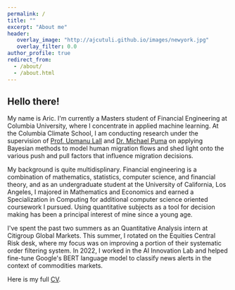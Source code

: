```yaml
---
permalink: /
title: ""
excerpt: "About me"
header:
   overlay_image: "http://ajcutuli.github.io/images/newyork.jpg"
   overlay_filter: 0.0
author_profile: true
redirect_from: 
  - /about/
  - /about.html 
---
```


**Hello there!**
---
My name is Aric. I'm currently a Masters student of Financial Engineering at Columbia University, where I concentrate in applied machine learning. At the Columbia Climate School, I am conducting research under the supervision of [Prof. Upmanu Lall](http://www.columbia.edu/~ula2/) and [Dr. Michael Puma](https://people.climate.columbia.edu/users/profile/michael-joseph-puma) on applying Bayesian methods to model human migration flows and shed light onto the various push and pull factors that influence migration decisions.

My background is quite multidisplinary. Financial engineering is a combination of mathematics, statistics, computer science, and financial theory, and as an undergraduate student at the University of California, Los Angeles, I majored in Mathematics and Economics and earned a Specialization in Computing for additional computer science oriented coursework I pursued. Using quantitative subjects as a tool for decision making has been a principal interest of mine since a young age.

I've spent the past two summers as an Quantitative Analysis intern at Citigroup Global Markets. This summer, I rotated on the Equities Central Risk desk, where my focus was on improving a portion of their systematic order filtering system. In 2022, I worked in the AI Innovation Lab and helped fine-tune Google's BERT language model to classify news alerts in the context of commodities markets.

Here is my full [CV](/files/Aric_Cutuli_CV.pdf).
